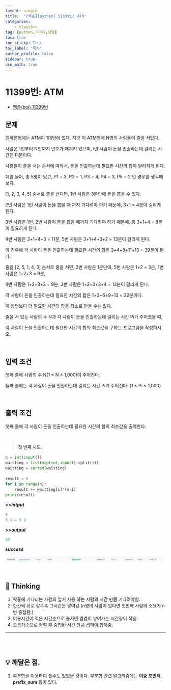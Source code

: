 ```yaml
---
layout: single
title:  "[백준][python] 11399번: ATM"
categories: 
    - class3++
tag: [python,그리디,정렬]
toc: true
toc_sticky: True
toc_label: "목차"
author_profile: false
sidebar: true
use_math: true
---
```


# 11399번: ATM

* [백준(boj) 11399번](https://www.acmicpc.net/problem/11399)

## 문제

인하은행에는 ATM이 1대밖에 없다. 지금 이 ATM앞에 N명의 사람들이 줄을 서있다. 

사람은 1번부터 N번까지 번호가 매겨져 있으며, i번 사람이 돈을 인출하는데 걸리는 시간은 Pi분이다.

사람들이 줄을 서는 순서에 따라서, 돈을 인출하는데 필요한 시간의 합이 달라지게 된다. 

예를 들어, 총 5명이 있고, P1 = 3, P2 = 1, P3 = 4, P4 = 3, P5 = 2 인 경우를 생각해보자. 

[1, 2, 3, 4, 5] 순서로 줄을 선다면, 1번 사람은 3분만에 돈을 뽑을 수 있다. 

2번 사람은 1번 사람이 돈을 뽑을 때 까지 기다려야 하기 때문에, 3+1 = 4분이 걸리게 된다.

 3번 사람은 1번, 2번 사람이 돈을 뽑을 때까지 기다려야 하기 때문에, 총 3+1+4 = 8분이 필요하게 된다. 

4번 사람은 3+1+4+3 = 11분, 5번 사람은 3+1+4+3+2 = 13분이 걸리게 된다. 

이 경우에 각 사람이 돈을 인출하는데 필요한 시간의 합은 3+4+8+11+13 = 39분이 된다.

줄을 [2, 5, 1, 4, 3] 순서로 줄을 서면, 2번 사람은 1분만에, 5번 사람은 1+2 = 3분, 1번 사람은 1+2+3 = 6분,

 4번 사람은 1+2+3+3 = 9분, 3번 사람은 1+2+3+3+4 = 13분이 걸리게 된다. 

각 사람이 돈을 인출하는데 필요한 시간의 합은 1+3+6+9+13 = 32분이다. 

이 방법보다 더 필요한 시간의 합을 최소로 만들 수는 없다.

줄을 서 있는 사람의 수 N과 각 사람이 돈을 인출하는데 걸리는 시간 Pi가 주어졌을 때, 

각 사람이 돈을 인출하는데 필요한 시간의 합의 최솟값을 구하는 프로그램을 작성하시오.

<br/>

## 입력 조건

첫째 줄에 사람의 수 N(1 ≤ N ≤ 1,000)이 주어진다. 

둘째 줄에는 각 사람이 돈을 인출하는데 걸리는 시간 Pi가 주어진다. (1 ≤ Pi ≤ 1,000)

<br/>

## 출력 조건

첫째 줄에 각 사람이 돈을 인출하는데 필요한 시간의 합의 최솟값을 출력한다.

<br/>

> **첫 번째 시도 .**

```python
n = int(input())
waitting = list(map(int,input().split()))
waitting = sorted(waitting)

result = 0
for i in range(n):
    result += waitting[i]*(n-i)
print(result)
```

 ***>>intput***

```python
5
3 1 4 3 2
```

 ***>>output***

```python
32
```

 ***success***

![image-20220223163402455]({{geunskoo.github.io}}/../images/2022-02-23-boj-11399/image-20220223163402455.png)

<br/>

## 🌝 Thinking

1. 뒷줄에 기다리는 사람의 앞서 사용 하는 사람의 시간 만큼 기다려야함.
2. 한칸씩 뒤로 갈수록 그시간은 쌓여감.(n명의 사람이 있다면 첫번째 사람의 소요가 n번 중첩됌.)
3. 이용시간이 적은 시간순으로 줄서면 켭켭이 쌓여가는 시간량이 적음.
4. 오름차순으로 정렬 후 중첩된 시간 만큼 곱하여 합해줌.

***

<br/>

<br/>

> 

## 💡 깨달은 점.

1. 부분합을 이용하여 풀수도 있었을 것이다. 부분합 관련 알고리즘에는 **이중 포인터**, **prefix_sum** 등이 있다.

